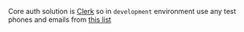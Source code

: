 
Core auth solution is [Clerk](https://clerk.com) so in `development` environment use any test phones and emails from [this list](https://clerk.com/docs/testing/test-emails-and-phones)
